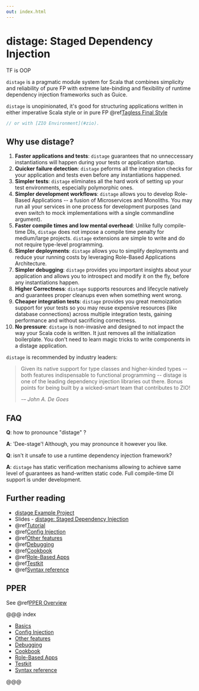 ```yaml
---
out: index.html
---
```


distage: Staged Dependency Injection
====================================

TF is OOP

`distage` is a pragmatic module system for Scala that combines simplicity and reliability of pure FP with extreme late-binding
and flexibility of runtime dependency injection frameworks such as Guice.

`distage` is unopinionated, it's good for structuring applications written in either imperative Scala style or in pure FP @ref[Tagless Final Style](basics.md#tagless-final-style)

```scala mdoc:invisible
// or with [ZIO Environment](#zio).
```

Why use distage?
-------------------

1. **Faster applications and tests**: 
    `distage` guarantees that no unneccessary instantiations will happen during your tests or application startup.
2. **Quicker failure detection**: 
    `distage` peforms all the integration checks for your application and tests even before any instantiations happened.    
3. **Simpler tests**: 
    `distage` eliminates all the hard work of setting up your test environments, especially polymorphic ones.
4. **Simpler development workflows**: 
    `distage` allows you to develop Role-Based Applications -- a fusion of Microservices and Monoliths.
     You may run all your services in one process for development purposes (and even switch to mock implementations with a single commandline argument).
5. **Faster compile times and low mental overhead**:
    Unlike fully compile-time DIs, `distage` does not impose a compile time penalty for medium/large projects.
    `distage` extensions are simple to write and do not require type-level programming.
6. **Simpler deployments**:
    `distage` allows you to simplify deployments and reduce your running costs by leveraging Role-Based Applications Architecture.
7. **Simpler debugging**:
    `distage` provides you important insights about your application and allows you to introspect and modify it on the fly, 
    before any instantiations happen.
8. **Higher Correctness**: 
    `distage` supports resources and lifecycle natively and guarantees proper cleanups even when something went wrong.
9. **Cheaper integration tests**:
    `distage` provides you great memoization support for your tests so you may reuse expensive resources (like database connections) across multiple
    integration tests, gaining performance and without sacrificing correctness.
10. **No pressure**: 
    `distage` is non-invasive and designed to not impact the way your Scala code is written. 
    It just removes all the initialization boilerplate.
    You don't need to learn magic tricks to write components in a distage application.

`distage` is recommended by industry leaders:

> Given its native support for type classes and higher-kinded types -- both features indispensable to functional programming -- distage is one of the leading dependency injection libraries out there. Bonus points for being built by a wicked-smart team that contributes to ZIO! 
> 
> -– *John A. De Goes*

FAQ
---

**Q**: how to pronounce "distage" ?

**A**: 'Dee-stage'! Although, you may pronounce it however you like.

**Q**: isn't it unsafe to use a runtime dependency injection framework?

**A**: `distage` has static verification mechanisms allowing to achieve same level of guarantees as hand-written static code.
        Full compile-time DI support is under development.
 
Further reading
---------------

- [distage Example Project](https://github.com/7mind/distage-sample)
- Slides - [distage: Staged Dependency Injection](https://www.slideshare.net/7mind/scalaua-distage-staged-dependency-injection)
- @ref[Tutorial](basics.md#tutorial)
- @ref[Config Injection](config_injection.md)
- @ref[Other features](other-features.md)
- @ref[Debugging](debugging.md)
- @ref[Cookbook](cookbook.md)
- @ref[Role-Based Apps](roles.md)
- @ref[Testkit](testkit.md)
- @ref[Syntax reference](reference.md)

## PPER

See @ref[PPER Overview](../pper/00_pper.md)

@@@ index

* [Basics](basics.md)
* [Config Injection](config_injection.md)
* [Other features](other-features.md)
* [Debugging](debugging.md)
* [Cookbook](cookbook.md)
* [Role-Based Apps](roles.md)
* [Testkit](testkit.md)
* [Syntax reference](reference.md)

@@@
